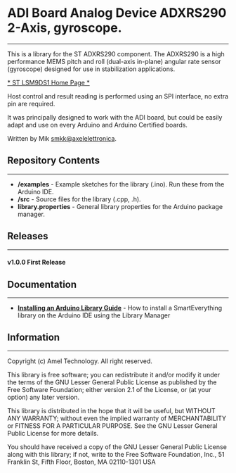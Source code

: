 # ADI Board Analog Device ADXRS290  2-Axis, gyroscope.
----
This is a library for the ST ADXRS290 component.
The ADXRS290 is a high performance MEMS pitch and roll (dual-axis in-plane) 
angular rate sensor (gyroscope) designed for use in stabilization applications.



[* ST LSM9DS1 Home Page *](http://www.analog.com/en/products/mems/mems-gyroscopes/adxrs290.html)

Host control and result reading is performed using an SPI interface, no extra pin are required.

It was principally designed to work with the ADI board, but could
be easily adapt and use on every Arduino and Arduino Certified boards.

Written by Mik <smkk@axelelettronica>.

## Repository Contents
-------------------
* **/examples** - Example sketches for the library (.ino). Run these from the Arduino IDE. 
* **/src** - Source files for the library (.cpp, .h).
* **library.properties** - General library properties for the Arduino package manager.

## Releases
---
#### v1.0.0 First Release

## Documentation
--------------
* **[Installing an Arduino Library Guide](http://www.arduino.cc/en/Guide/Libraries#toc3)** - How to install a SmartEverything library on the Arduino IDE using the Library Manager


##  Information
-------------------

Copyright (c) Amel Technology. All right reserved.

This library is free software; you can redistribute it and/or
modify it under the terms of the GNU Lesser General Public
License as published by the Free Software Foundation; either
version 2.1 of the License, or (at your option) any later version.

This library is distributed in the hope that it will be useful,
but WITHOUT ANY WARRANTY; without even the implied warranty of
MERCHANTABILITY or FITNESS FOR A PARTICULAR PURPOSE. See the GNU
Lesser General Public License for more details.

You should have received a copy of the GNU Lesser General Public
License along with this library; if not, write to the Free Software
Foundation, Inc., 51 Franklin St, Fifth Floor, Boston, MA 02110-1301 USA


